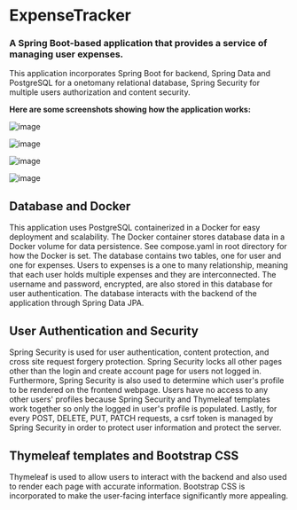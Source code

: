 # ExpenseTracker

### A Spring Boot-based application that provides a service of managing user expenses. 
This application incorporates Spring Boot for backend, Spring Data and PostgreSQL for a onetomany relational database, Spring Security for multiple users authorization and content security.

**Here are some screenshots showing how the application works:**

![image](https://github.com/user-attachments/assets/8c8c255f-fa19-47c5-9faf-48841def8d53)


![image](https://github.com/user-attachments/assets/a42709a2-69f1-407a-86c6-fc02d16b29f5)


![image](https://github.com/user-attachments/assets/922f7cd9-971f-4b37-8a8a-7d1d53dcb3a5)


![image](https://github.com/user-attachments/assets/14e1a733-4007-429b-b7b8-8d7e7dae5ec6)



## Database and Docker
This application uses PostgreSQL containerized in a Docker for easy deployment and scalability. The Docker container stores database data in a Docker volume for data persistence. See compose.yaml in root directory for how the Docker is set. The database contains two tables, one for user and one for expenses. Users to expenses is a one to many relationship, meaning that each user holds multiple expenses and they are interconnected. The username and password, encrypted, are also stored in this database for user authentication. The database interacts with the backend of the application through Spring Data JPA.

## User Authentication and Security
Spring Security is used for user authentication, content protection, and cross site request forgery protection. Spring Security locks all other pages other than the login and create account page for users not logged in. Furthermore, Spring Security is also used to determine which user's profile to be rendered on the frontend webpage. Users have no access to any other users' profiles because Spring Security and Thymeleaf templates work together so only the logged in user's profile is populated. Lastly, for every POST, DELETE, PUT, PATCH requests, a csrf token is managed by Spring Security in order to protect user information and protect the server.

## Thymeleaf templates and Bootstrap CSS
Thymeleaf is used to allow users to interact with the backend and also used to render each page with accurate information. Bootstrap CSS is incorporated to make the user-facing interface significantly more appealing.
